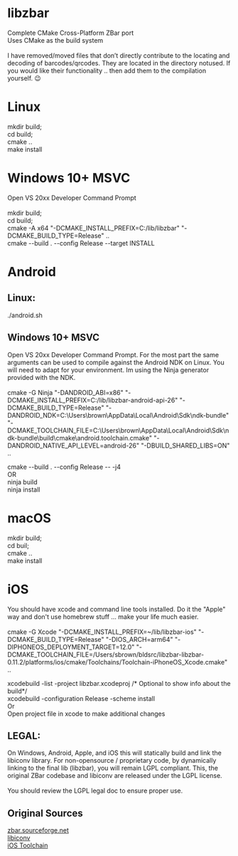 # libzbar
Complete CMake Cross-Platform ZBar port <br />
Uses CMake as the build system <br />
<br />
I have removed/moved files that don’t directly contribute to the locating and decoding of barcodes/qrcodes. They are located in the directory notused. If you would like their functionality .. then add them to the compilation yourself. :wink:

# Linux
mkdir build; <br />
cd build; <br />
cmake .. <br />
make install <br />

# Windows 10+ MSVC
Open VS 20xx Developer Command Prompt <br />
<br />
mkdir build; <br />
cd build; <br />
cmake -A x64 "-DCMAKE_INSTALL_PREFIX=C:/lib/libzbar" "-DCMAKE_BUILD_TYPE=Release" .. <br />
cmake --build . --config Release --target INSTALL <br />

# Android
## Linux:
./android.sh

## Windows 10+ MSVC
Open VS 20xx Developer Command Prompt. For the most part the same arguments can be used to compile against the Android NDK on Linux. You will need to adapt for your environment. Im using the Ninja generator provided with the NDK.<br />
<br />
cmake -G Ninja "-DANDROID_ABI=x86" "-DCMAKE_INSTALL_PREFIX=C:/lib/libzbar-android-api-26" "-DCMAKE_BUILD_TYPE=Release" "-DANDROID_NDK=C:\Users\brown\AppData\Local\Android\Sdk\ndk-bundle" "-DCMAKE_TOOLCHAIN_FILE=C:\Users\brown\AppData\Local\Android\Sdk\ndk-bundle\build\cmake\android.toolchain.cmake" "-DANDROID_NATIVE_API_LEVEL=android-26" "-DBUILD_SHARED_LIBS=ON" .. <br />

cmake --build . --config Release -- -j4 <br />
OR <br />
ninja build <br />
ninja install <br />

# macOS
mkdir build; <br />
cd buil; <br />
cmake .. <br />
make install <br />

# iOS
You should have xcode and command line tools installed. Do it the "Apple" way and don't use homebrew stuff ... make your life much easier. <br />
<br />
cmake -G Xcode "-DCMAKE_INSTALL_PREFIX=~/lib/libzbar-ios" "-DCMAKE_BUILD_TYPE=Release" "-DIOS_ARCH=arm64" "-DIPHONEOS_DEPLOYMENT_TARGET=12.0" "-DCMAKE_TOOLCHAIN_FILE=/Users/sbrown/bldsrc/libzbar-libzbar-0.11.2/platforms/ios/cmake/Toolchains/Toolchain-iPhoneOS_Xcode.cmake" .. <br />

xcodebuild -list -project libzbar.xcodeproj /* Optional to show info about the build*/ <br />
xcodebuild -configuration Release -scheme install <br />
Or <br />
Open project file in xcode to make additional changes <br />

## LEGAL: 
On Windows, Android, Apple, and iOS this will statically build and link the libiconv library.
For non-opensource / proprietary code, by dynamically linking to the final lib (libzbar), you will remain LGPL compliant. This, the original ZBar codebase and libiconv are released under the LGPL license.<br />
<br />
You should review the LGPL legal doc to ensure proper use.


## Original Sources
[zbar.sourceforge.net](http://zbar.sourceforge.net/)<br />
[libiconv](https://www.gnu.org/software/libiconv/)<br />
[iOS Toolchain](https://github.com/opencv/opencv)

